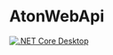 # AtonWebApi

[![.NET Core Desktop](https://github.com/AleksandrKonst/AtonWebApi/actions/workflows/dotnet-desktop.yml/badge.svg)](https://github.com/AleksandrKonst/AtonWebApi/actions/workflows/dotnet-desktop.yml)
